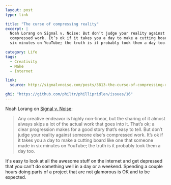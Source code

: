 ```yaml
---
layout: post
type: link

title: "The curse of compressing reality"
excerpt: |
  Noah Lorang on Signal v. Noise: But don’t judge your reality against someone else's
  compressed work. It’s ok if it takes you a day to make a cutting board like one that someone made in
  six minutes on YouTube; the truth is it probably took them a day too."

category: Life
tags:
  - Creativity
  - Make
  - Internet

link:
  source: http://signalvnoise.com/posts/3813-the-curse-of-compressing-reality

ghi: "https://github.com/philtr/phillipridlen/issues/16"
---
```


Noah Lorang on [Signal v. Noise](https://signalvnoise.com/posts/3813-the-curse-of-compressing-reality):

> Any creative endeavor is highly non-linear, but the sharing of it almost always skips a lot of the
> actual work that goes into it. That’s ok; a clear progression makes for a good story that’s easy
> to tell. But don’t judge your reality against someone else's compressed work. It’s ok if it takes
> you a day to make a cutting board like one that someone made in six minutes on YouTube; the truth
> is it probably took them a day too.

It's easy to look at all the awesome stuff on the internet and get depressed that you can't do
something well in a day or a weekend. Spending a couple hours doing parts of a project that are not
glamorous is OK and to be expected.

